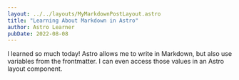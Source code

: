 ```yaml
---
layout: ../../layouts/MyMarkdownPostLayout.astro
title: "Learning About Markdown in Astro"
author: Astro Learner
pubDate: 2022-08-08
---
```

I learned so much today! Astro allows me to write in Markdown, but also use variables from the frontmatter. I can even access those values in an Astro layout component.